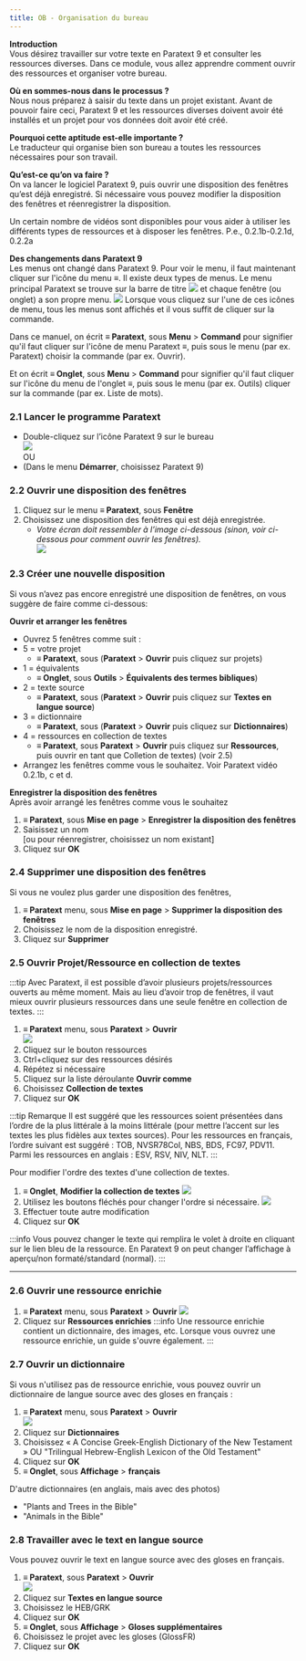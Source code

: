 ```yaml
---
title: OB - Organisation du bureau
---
```

**Introduction**  
Vous désirez travailler sur votre texte en Paratext 9 et consulter les ressources diverses. Dans ce module, vous allez apprendre comment ouvrir des ressources et organiser votre bureau.

**Où en sommes-nous dans le processus ?**  
Nous nous préparez à saisir du texte dans un projet existant. Avant de pouvoir faire ceci, Paratext 9 et les ressources diverses doivent avoir été installés et un projet pour vos données doit avoir été créé.

**Pourquoi cette aptitude est-elle importante ?**  
Le traducteur qui organise bien son bureau a toutes les ressources nécessaires pour son travail.

**Qu’est-ce qu’on va faire ?**  
On va lancer le logiciel Paratext 9, puis ouvrir une disposition des fenêtres qu’est déjà enregistré. Si nécessaire vous pouvez modifier la disposition des fenêtres et réenregistrer la disposition.

Un certain nombre de vidéos sont disponibles pour vous aider à utiliser les différents types de ressources et à disposer les fenêtres. P.e., 0.2.1b-0.2.1d, 0.2.2a

**Des changements dans Paratext 9**  
Les menus ont changé dans Paratext 9. Pour voir le menu, il faut maintenant cliquer sur l'icône du menu **≡**. Il existe deux types de menus. Le menu principal Paratext se trouve sur la barre de titre ![](../media/a7c437f2736cb28b0dff7abd780f5f94.png) et chaque fenêtre (ou onglet) a son propre menu. ![](../media/65ab77824a1e025fac1bf88feb6ba66f.png) Lorsque vous cliquez sur l'une de ces icônes de menu, tous les menus sont affichés et il vous suffit de cliquer sur la commande.

Dans ce manuel, on écrit **≡ Paratext**, sous **Menu** \> **Command** pour signifier qu'il faut cliquer sur l'icône de menu Paratext ≡, puis sous le menu (par ex. Paratext) choisir la commande (par ex. Ouvrir).

Et on écrit **≡ Onglet**, sous **Menu** \> **Command** pour signifier qu'il faut cliquer sur l'icône du menu de l'onglet ≡, puis sous le menu (par ex. Outils) cliquer sur la commande (par ex. Liste de mots).

### 2.1 Lancer le programme Paratext

-  Double-cliquez sur l’icône Paratext 9 sur le bureau  
    ![](../media/b2697bb533e7765029252c8d51301dc9.png)  
    OU  
-  (Dans le menu **Démarrer**, choisissez Paratext 9)

### 2.2 Ouvrir une disposition des fenêtres

1.  Cliquez sur le menu **≡ Paratext**, sous **Fenêtre**
1.  Choisissez une disposition des fenêtres qui est déjà enregistrée.  
    -  *Votre écran doit ressembler à l’image ci-dessous (sinon, voir ci-dessous pour comment ouvrir les fenêtres).*  
    ![](../media/becf6dae2e733cc280e70a8f4b706981.png)

### 2.3 Créer une nouvelle disposition

Si vous n’avez pas encore enregistré une disposition de fenêtres, on vous suggère de faire comme ci-dessous:

**Ouvrir et arranger les fenêtres**  
-  Ouvrez 5 fenêtres comme suit :
-  5 = votre projet
     -  **≡ Paratext**, sous (**Paratext** \> **Ouvrir** puis cliquez sur projets)
-  1 = équivalents
     -  **≡ Onglet**, sous **Outils** \> **Équivalents des termes bibliques**)
-  2 = texte source  
     -  **≡ Paratext**, sous (**Paratext** \> **Ouvrir** puis cliquez sur **Textes en langue source**)
-  3 = dictionnaire
     -  **≡ Paratext**, sous (**Paratext** \> **Ouvrir** puis cliquez sur **Dictionnaires**)
-  4 = ressources en collection de textes
    -  **≡ Paratext**, sous **Paratext** \> **Ouvrir** puis cliquez sur **Ressources**, puis ouvrir en tant que Colletion de textes) (voir 2.5)  
-  Arrangez les fenêtres comme vous le souhaitez. Voir Paratext vidéo 0.2.1b, c et d.

**Enregistrer la disposition des fenêtres**  
Après avoir arrangé les fenêtres comme vous le souhaitez

1.  **≡ Paratext**, sous **Mise en page** \> **Enregistrer la disposition des fenêtres**
1.  Saisissez un nom  
    [ou pour réenregistrer, choisissez un nom existant]
1.  Cliquez sur **OK**

### 2.4 Supprimer une disposition des fenêtres

Si vous ne voulez plus garder une disposition des fenêtres,

1.  **≡ Paratext** menu, sous **Mise en page** \> **Supprimer la disposition des fenêtres**
1.  Choisissez le nom de la disposition enregistré.
1.  Cliquez sur **Supprimer**

### 2.5 Ouvrir Projet/Ressource en collection de textes

:::tip
Avec Paratext, il est possible d’avoir plusieurs projets/ressources ouverts au même moment. Mais au lieu d’avoir trop de fenêtres, il vaut mieux ouvrir plusieurs ressources dans une seule fenêtre en collection de textes.
:::

1.  **≡ Paratext** menu, sous **Paratext** \> **Ouvrir**  
    ![](../media/67c09582d7f685c9e709d3cb0bd78c51.png)
1.  Cliquez sur le bouton ressources
1.  Ctrl+cliquez sur des ressources désirés
1.  Répétez si nécessaire
1.  Cliquez sur la liste déroulante **Ouvrir comme**
1.  Choisissez **Collection de textes**
1.  Cliquez sur **OK**

:::tip Remarque
Il est suggéré que les ressources soient présentées dans l’ordre de la plus littérale à la moins littérale (pour mettre l’accent sur les textes les plus fidèles aux textes sources). Pour les ressources en français, l’ordre suivant est suggéré : TOB, NVSR78Col, NBS, BDS, FC97, PDV11. Parmi les ressources en anglais : ESV, RSV, NIV, NLT.
:::

Pour modifier l'ordre des textes d'une collection de textes.
1.  **≡ Onglet**, **Modifier la collection de textes**
 ![](../media/114addc77497db5a8e16e63e0a60a397.png)
1.  Utilisez les boutons fléchés pour changer l'ordre si nécessaire.
![](../media/1529efc6b9c2b2d2a45649f36a13660e.png)
1.  Effectuer toute autre modification
1.  Cliquez sur **OK**

:::info
Vous pouvez changer le texte qui remplira le volet à droite en cliquant sur le lien bleu de la ressource. En Paratext 9 on peut changer l’affichage à aperçu/non formaté/standard (normal).
:::

----


### 2.6 Ouvrir une ressource enrichie

1.  **≡ Paratext** menu, sous **Paratext** \> **Ouvrir**
   ![](../media/a2210417ce7fd29acc4543900d4ffdfa.png)
1.  Cliquez sur **Ressources enrichies**
:::info
Une ressource enrichie contient un dictionnaire, des images, etc. Lorsque vous ouvrez une ressource enrichie, un guide s'ouvre également.
:::
### 2.7 Ouvrir un dictionnaire

Si vous n'utilisez pas de ressource enrichie, vous pouvez ouvrir un dictionnaire de langue source avec des gloses en français :

1.  **≡ Paratext** menu, sous **Paratext** \> **Ouvrir**  
   ![](../media/bde96d81bd560a2dc433f589a9a44f93.png)
1.  Cliquez sur **Dictionnaires**
1.  Choisissez « A Concise Greek-English Dictionary of the New Testament » OU "Trilingual Hebrew-English Lexicon of the Old Testament"
1.  Cliquez sur **OK**
1.  **≡ Onglet**, sous **Affichage** \> **français**

D'autre dictionnaires (en anglais, mais avec des photos)

-  "Plants and Trees in the Bible"
-  "Animals in the Bible"

### 2.8 Travailler avec le text en langue source

Vous pouvez ouvrir le text en langue source avec des gloses en français.

1.  **≡ Paratext**, sous **Paratext** \> **Ouvrir**  
    ![](../media/2f2a572df1df76324325ab8a53d5aa90.png)
1.  Cliquez sur **Textes en langue source**
1.  Choisissez le HEB/GRK
1.  Cliquez sur **OK**
1.  **≡ Onglet**, sous **Affichage** \> **Gloses supplémentaires**
1.  Choisissez le projet avec les gloses (GlossFR)
1.  Cliquez sur **OK**
